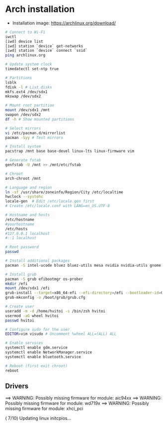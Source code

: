 # Arch installation

- Installation image: <https://archlinux.org/download/>

```sh
# Connect to Wi-Fi
iwctl
[iwd] device list
[iwd] station `device` get-networks
[iwd] station `device` connect `ssid`
ping archlinux.org

# Update system clock
timedatectl set-ntp true

# Partitions
lsblk
fdisk -l # List disks
mkfs.ext4 /dev/sdx1
mkswap /dev/sdx2

# Mount root partition
mount /dev/sdx1 /mnt
swapon /dev/sdx2
df -h # Show mounted partitions

# Select mirrors
vi /etc/pacman.d/mirrorlist
pacman -Syy # Test mirrors

# Install system
pacstrap /mnt base base-devel linux-lts linux-firmware vim

# Generate fstab
genfstab -U /mnt >> /mnt/etc/fstab

# Chroot
arch-chroot /mnt

# Language and region
ln -sf /usr/share/zoneinfo/Region/City /etc/localtime
hwclock --systohc
locale-gen  # Edit /etc/locale.gen first
# Create /etc/locale.conf with LANG=en_US.UTF-8

# Hostname and hosts
/etc/hostname
#yourhostname
/etc/hosts
#127.0.0.1 localhost
#::1 localhost

# Root password
passwd

# Install additional packages
pacman -S intel-ucode bluez bluez-utils mesa nvidia nvidia-utils gnome zsh

# Install grub
pacman -S grub efibootmgr os-prober
mkdir /efi
mount /dev/sdx1 /efi
grub-install --target=x86_64-efi --efi-directory=/efi --bootloader-id=GRUB
grub-mkconfig -o /boot/grub/grub.cfg

# Create user
useradd -m -d /home/hvitoi -s /bin/zsh hvitoi
usermod -aG wheel hvitoi
passwd hvitoi

# Configure sudo for the user
EDITOR=vim visudo # Uncomment %wheel ALL=(ALL) ALL

# Enable services
systemctl enable gdm.service
systemctl enable NetworkManager.service
systemctl enable bluetooth.service

# Reboot (first exit chroot)
reboot
```

## Drivers

==> WARNING: Possibly missing firmware for module: aic94xx
==> WARNING: Possibly missing firmware for module: wd719x
==> WARNING: Possibly missing firmware for module: xhci_pci

( 7/10) Updating linux initcpios...
